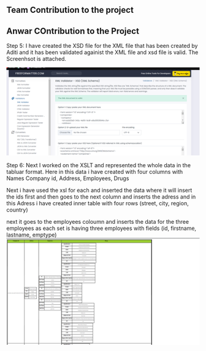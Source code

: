 
## Team Contribution to the project


## Anwar COntribution to the Project

Step 5: I have created the XSD file for the XML file that has been created by Aditi and it has been validated againist the XML file and xsd file is valid. The Screenhsot is attached.

![XSD vs XML Validation Screenshot](./XSD_Validation.png)

Step 6: 
Next I worked on the XSLT and represented the whole data in the tabluar format. Here in this data i have created with four columns with Names Company id, Address, Employees, Drugs

Next i have used the xsl for each and inserted the data where it will insert the ids first and then goes to the next column and inserts the adress and in this Adress i have created inner table with four rows (street, city, region, country)

next it goes to the employees coloumn and inserts the data for the three employees as each set is having three employees with fields (id, firstname, lastname, emptype)
![XSL file linked with xml and taken screenshot of output](./Ouptut_XSLT.png)






